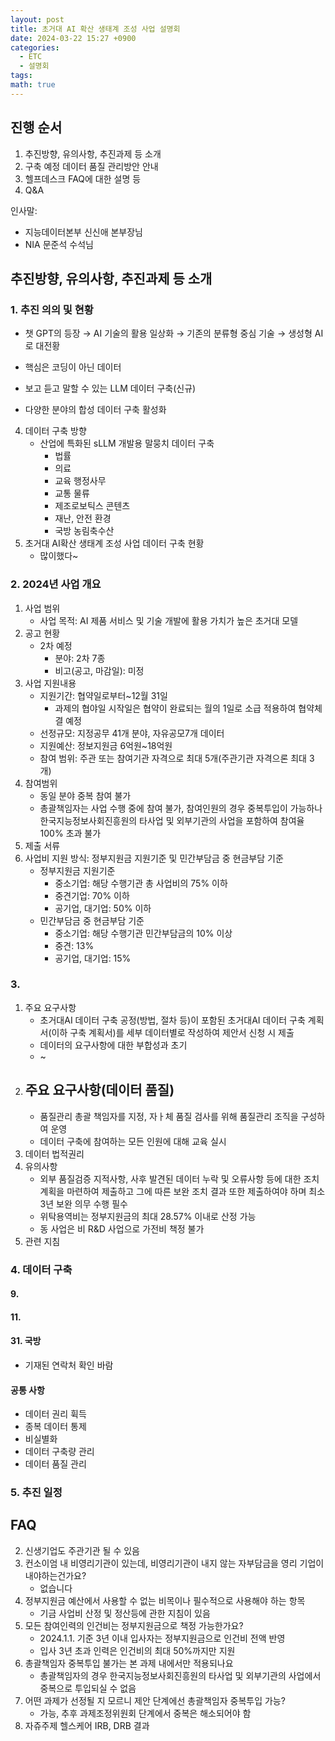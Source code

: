 ```yaml
---
layout: post
title: 초거대 AI 확산 생태계 조성 사업 설명회
date: 2024-03-22 15:27 +0900
categories:
  - ETC
  - 설명회
tags: 
math: true
---
```


## 진행 순서
1. 추진방향, 유의사항, 추진과제 등 소개
2. 구축 예정 데이터 품질 관리방안 안내
3. 헬프데스크 FAQ에 대한 설명 등
4. Q&A

인사말: 
- 지능데이터본부 신신애 본부장님
- NIA 문준석 수석님
## 추진방향, 유의사항, 추진과제 등 소개
### 1. 추진 의의 및 현황
- 챗 GPT의 등장 → AI 기술의 활용 일상화 → 기존의 분류형 중심 기술 → 생성형 AI로 대전황

- 핵심은 코딩이 아닌 데이터
- 보고 듣고 말할 수 있는 LLM 데이터 구축(신규)
- 다양한 분야의 합성 데이터 구축 활성화

4. 데이터 구축 방향
	- 산업에 특화된 sLLM 개발용 말뭉치 데이터 구축
		- 법률
		- 의료
		- 교육 행정사무
		- 교통 물류
		- 제조로보틱스 콘텐츠
		- 재난, 안전 환경
		- 국방 농림축수산
5. 초거대 AI확산 생태계 조성 사업 데이터 구축 현황
	- 많이했다~


### 2. 2024년 사업 개요

1. 사업 범위
	- 사업 목적: AI 제품 서비스 및 기술 개발에 활용 가치가 높은 초거대 모델 
2. 공고 현황
	- 2차 예정
		- 분야: 2차 7종
		- 비고(공고, 마감일): 미정
3. 사업 지원내용
	- 지원기간: 협약일로부터~12월 31일
		- 과제의 협야일 시작일은 협약이 완료되는 월의 1일로 소급 적용하여 협약체결 예정
	- 선정규모: 지정공무 41개 분야, 자유공모7개 데이터
	- 지원예산: 정보지원금 6억원~18억원
	- 참여 범위: 주관 또는 참여기관 자격으로 최대 5개(주관기관 자격으론 최대 3개)
4. 참여범위
	- 동일 분야 중복 참여 불가
	- 총괄책임자는 사업 수행 중에 참여 불가, 참여인원의 경우 중복투입이 가능하나한국지능정보사회진흥원의 타사업 및 외부기관의 사업을 포함하여 참여율 100% 초과 불가
5. 제출 서류
6. 사업비 지원 방식: 정부지원금 지원기준 및 민간부담금 중 현금부담 기준
	- 정부지원금 지원기준
		- 중소기업: 해당 수행기관 총 사업비의 75% 이하
		- 중견기업: 70% 이하
		- 공기업, 대기업: 50% 이하
	- 민간부담금 중 현금부담 기준
		- 중소기업: 해당 수행기관 민간부담금의 10% 이상
		- 중견: 13%
		- 공기업, 대기업: 15%
### 3. 

1. 주요 요구사항
	- 초거대AI 데이터 구축 공정(방법, 절차 등)이 포함된 초거대AI 데이터 구축 계획서(이하 구축 계획서)를 세부 데이터별로 작성하여 제안서 신청 시 제출
	- 데이터의 요구사항에 대한 부합성과 초기
	- ~
2. 주요 요구사항(데이터 품질)
	- 
	- 품질관리 총괄 책임자를 지정, 자ㅏ체 품질 검사를 위해 품질관리 조직을 구성하여 운영
	- 데이터 구축에 참여하는 모든 인원에 대해 교육 실시
3. 데이터 법적권리
4. 유의사항
	- 외부 품질검증 지적사항, 사후 발견된 데이터 누락 및 오류사항 등에 대한 조치 계획을 마련하여 제출하고 그에 따른 보완 조치 결과 또한 제출하여야 하며 최소 3년 보완 의무 수행 필수
	- 위탁용역비는 정부지원금의 최대 28.57% 이내로 산정 가능
	- 동 사업은 비 R&D 사업으로 가전비 책정 불가
5. 관련 지침

### 4. 데이터 구축

#### 9. 

#### 11. 

#### 31. 국방
- 기재된 연락처 확인 바람

#### 공통 사항
- 데이터 권리 휙득
- 종복 데이터 통제
- 비실별화
- 데이터 구축량 관리
- 데이터 품질 관리


### 5. 추진 일정


## FAQ

2. 신생기업도 주관기관 될 수 있음
3. 컨소이엄 내 비영리기관이 있는데, 비영리기관이 내지 않는 자부담금을 영리 기업이 내야하는건가요?
	- 없습니다
4. 정부지원금 예산에서 사용할 수 없는 비목이나 필수적으로 사용해야 하는 항목
	- 기금 사업비 산정 및 정산등에 관한 지침이 있음
5. 모든 참여인력의 인건비는 정부지원금으로 책정 가능한가요?
	- 2024.1.1. 기준 3년 이내 입사자는 정부지원금으로 인건비 전액 반영
	- 입사 3년 초과 인력은 인건비의 최대 50%까지만 지원
9. 총괄책임자 중복투입 불가는 본 과제 내에서만 적용되나요
	- 총괄책임자의 경우 한국지능정보사회진흥원의 타사업 및 외부기관의 사업에서 중복으로 투입되실 수 없음
10. 어떤 과제가 선정될 지 모르니 제안 단계에선 총괄책임자 중복투입 가능?
	- 가능, 추후 과제조정위원회 단계에서 중복은 해소되어야 함
11. 자쥬주제 헬스케어 IRB, DRB 결과